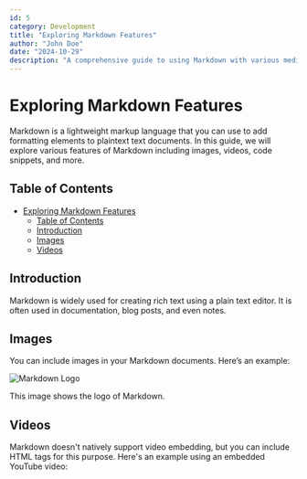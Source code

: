 ```yaml
---
id: 5
category: Development
title: "Exploring Markdown Features"
author: "John Doe"
date: "2024-10-29"
description: "A comprehensive guide to using Markdown with various media types."
---
```


# Exploring Markdown Features

Markdown is a lightweight markup language that you can use to add formatting elements to plaintext text documents. In this guide, we will explore various features of Markdown including images, videos, code snippets, and more.

## Table of Contents

- [Exploring Markdown Features](#exploring-markdown-features)
  - [Table of Contents](#table-of-contents)
  - [Introduction](#introduction)
  - [Images](#images)
  - [Videos](#videos)

## Introduction

Markdown is widely used for creating rich text using a plain text editor. It is often used in documentation, blog posts, and even notes.

## Images

You can include images in your Markdown documents. Here’s an example:

![Markdown Logo](https://markdown-here.com/img/icon256.png)

This image shows the logo of Markdown.

## Videos

Markdown doesn't natively support video embedding, but you can include HTML tags for this purpose. Here's an example using an embedded YouTube video:

<iframe width="560" height="315" src="https://www.youtube.com/watch?v=gT1v33oA1gI&t=924s" title="YouTube video" frameborder="0" allow="accelerometer; autoplay; clipboard-write; encrypted